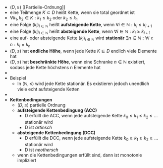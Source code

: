 - $(D,\geq)$ [[Partielle-Ordnung]]
- eine Teilmenge $K\subset D$ heißt Kette, wenn sie total geordnet ist
- $\forall k_1,k_2\in K:k_1\leq k_2$ oder $k_2\leq k_1$
- eine Folge $(k_{i})_{i\in\mathbb{N}}$ heißt **aufsteigende Kette**, wenn $\forall i\in\mathbb{N}:k_{i}\leq k_{i+1}$
- eine Folge $(k_{i})_{i\in\mathbb{N}}$ heißt **absteigende Kette**, wenn $\forall i\in\mathbb{N}:k_{i}\geq k_{i+1}$
- eine auf- oder absteigende Kette $(k_{i})_{i\in\mathbb{N}}$ wird **stationär** $\exists n\in\mathbb{N}:\forall i\geq n:k_{i}=k_{n}$
- $(D,\leq)$ hat **endliche Höhe**, wenn jede Kette $K\subseteq D$ endlich viele Elemente hat
- $(D,\leq)$ hat **beschränkte Höhe**, wenn eine Schranke $n\in\mathbb{N}$ existiert, sodass jede Kette höchstens n Elemente hat
-
- Beispiel
	- In $(\mathbb{N},\leq)$ wird jede Kette stationär. Es existieren jedoch unendlich viele echt aufsteigende Ketten
-
- **Kettenbedingungen**
	- $(D,\leq)$ partielle Ordnung
	- **aufsteigende Kettenbedingung (ACC)**
		- D erfüllt die ACC, wenn jede aufsteigende Kette $k_0\leq k_1\leq k_2\leq ...$ stationär wird
		- D ist *artinsch*
	- **absteigende Kettenbedingung (DCC)**
		- D erfüllt die DCC, wenn jede aufsteigende Kette $k_0\geq k_1\geq k_2\geq ...$ stationär wird
		- D ist *neothersch*
	- wenn die Kettenbedingungen erfüllt sind, dann ist monotonie impliziert